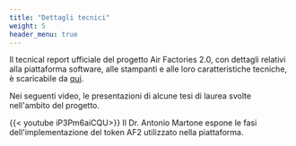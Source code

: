 ```yaml
---
title: "Dettagli tecnici"
weight: 5
header_menu: true
---
```


Il tecnical report ufficiale del progetto Air Factories 2.0, con dettagli relativi alla piattaforma software, alle stampanti e alle loro caratteristiche tecniche, è scaricabile da [qui](https://docs.google.com/document/d/1h6on5voGfNXj1q8Sh1p4VIk-hbzMfUWT/edit?usp=sharing&ouid=100210049683838047331&rtpof=true&sd=true).

Nei seguenti video, le presentazioni di alcune tesi di laurea svolte nell'ambito del progetto.

{{< youtube iP3Pm6aiCQU>}}
Il Dr. Antonio Martone espone le fasi dell'implementazione del token AF2 utilizzato nella piattaforma.
